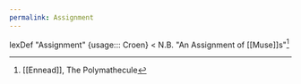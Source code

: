 ```yaml
---
permalink: Assignment
---
```

lexDef "Assignment" {usage::: Croen} < N.B. "An Assignment of [[Muse]]s"[^AssignmentCroen]

[^AssignmentCroen]: [[Ennead]], The Polymathecule
